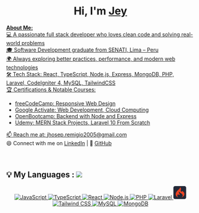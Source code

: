 # <h1 align="center">Hi, I'm <a href="https://github.com/Jeyson-Sr">Jey</h1>
    


<div>
<strong>About Me:</strong><br>
💻 A passionate full stack developer who loves clean code and solving real-world problems<br>
🎓 Software Development graduate from SENATI, Lima – Peru<br>
🌍 Always exploring better practices, performance, and modern web technologies<br>
🛠️ Tech Stack: React, TypeScript, Node.js, Express, MongoDB, PHP, Laravel, CodeIgniter 4, MySQL, TailwindCSS<br>
🏆 Certifications & Notable Courses:
<ul>
  <li>freeCodeCamp: Responsive Web Design</li>
  <li>Google Activate: Web Development, Cloud Computing</li>
  <li>OpenBootcamp: Backend with Node and Express</li>
  <li>Udemy: MERN Stack Projects, Laravel 10 From Scratch</li>
</ul>
📫 Reach me at: <a href="mailto:jhosep.remigio2005@gmail.com">jhosep.remigio2005@gmail.com</a><br>
😄 Connect with me on <a href="https://www.linkedin.com/in/jeyson-sr/">LinkedIn</a> | 📁 <a href="https://github.com/Jeyson-Sr">GitHub</a><br><br><br>

<h2><strong>💡 My Languages :</strong> <img src="https://media2.giphy.com/media/QssGEmpkyEOhBCb7e1/giphy.gif?cid=ecf05e47a0n3gi1bfqntqmob8g9aid1oyj2wr3ds3mg700bl&rid=giphy.gif" width="32px"></h2>
<p align="center">
  <a href="https://github.com/Jeyson-Sr?tab=repositories&q=&type=&language=javascript&sort=">
    <img src="https://skillicons.dev/icons?i=javascript" width="32px" alt="JavaScript" />
  </a>
  <a href="https://github.com/Jeyson-Sr?tab=repositories&q=&type=&language=ts&sort=">
    <img src="https://skillicons.dev/icons?i=ts" width="32px" alt="TypeScript" />
  </a>
  <a href="https://github.com/Jeyson-Sr?tab=repositories&q=&type=&language=reactjs&sort=">
    <img src="https://skillicons.dev/icons?i=react" width="32px" alt="React" />
  </a>
  <a href="https://github.com/Jeyson-Sr?tab=repositories&q=&type=&language=nodejs&sort=">
    <img src="https://skillicons.dev/icons?i=nodejs" width="32px" alt="Node.js" />
  </a>
  <a href="https://github.com/Jeyson-Sr?tab=repositories&q=&type=&language=php&sort=">
    <img src="https://skillicons.dev/icons?i=php" width="32px" alt="PHP" />
  </a>
  <a href="https://github.com/Jeyson-Sr?tab=repositories&q=&type=&language=laravel&sort=">
    <img src="https://skillicons.dev/icons?i=laravel" width="32px" alt="Laravel" />
  </a>
  <a href="https://github.com/Jeyson-Sr?tab=repositories&q=&type=&language=codeigniter&sort=">
    <img src="https://raw.githubusercontent.com/Jeyson-Sr/Portafolio/refs/heads/main/src/assets/icons/codeigniter.svg" width="35px" alt="CodeIgniter" />
  </a>
  <a href="https://github.com/Jeyson-Sr?tab=repositories&q=&type=&language=tailwind&sort=">
    <img src="https://skillicons.dev/icons?i=tailwind" width="32px" alt="Tailwind CSS" />
  </a>
  <a href="https://github.com/Jeyson-Sr?tab=repositories&q=&type=&language=mysql&sort=">
    <img src="https://skillicons.dev/icons?i=mysql" width="32px" alt="MySQL" />
  </a>
  <a href="https://github.com/Jeyson-Sr?tab=repositories&q=&type=&language=mongodb&sort=">
    <img src="https://skillicons.dev/icons?i=mongodb" width="32px" alt="MongoDB" />
  </a>
</p>
</div>
